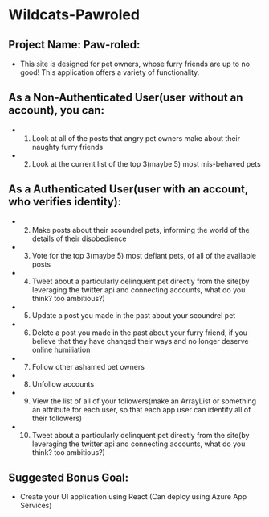 # Wildcats-Pawroled

## Project Name: Paw-roled:

- This site is designed for pet owners, whose furry friends are up to no good! This application offers a variety of functionality.

## As a Non-Authenticated User(user without an account), you can:
- 1. Look at all of the posts that angry pet owners make about their naughty furry friends
- 2. Look at the current list of the top 3(maybe 5) most mis-behaved pets

## As a Authenticated User(user with an account, who verifies identity):
- 2. Make posts about their scoundrel pets, informing the world of the details of their disobedience
- 3. Vote for the top 3(maybe 5) most defiant pets, of all of the available posts
- 4. Tweet about a particularly delinquent pet directly from the site(by leveraging the twitter api and connecting accounts, what do you think? too ambitious?)
- 5. Update a post you made in the past about your scoundrel pet
- 6. Delete a post you made in the past about your furry friend, if you believe that they have changed their ways and no longer deserve online humiliation
- 7. Follow other ashamed pet owners
- 8. Unfollow accounts
- 9. View the list of all of your followers(make an ArrayList or something an attribute for each user, so that each app user can identify all of their followers)
- 10. Tweet about a particularly delinquent pet directly from the site(by leveraging the twitter api and connecting accounts, what do you think? too ambitious?)

## Suggested Bonus Goal: 

- Create your UI application using React (Can deploy using Azure App Services)
